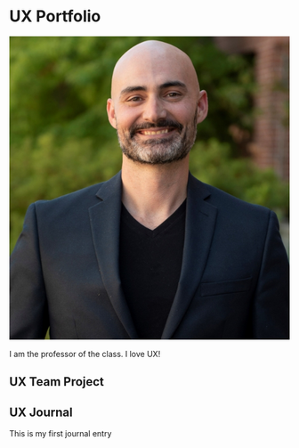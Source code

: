 # UX Portfolio

![Headshot of Kevin Buffardi](assets/kevin-buffardi.jpg)

I am the professor of the class. I love UX!

## UX Team Project


## UX Journal

This is my first journal entry
